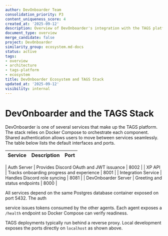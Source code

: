 ```yaml
---
author: DevOnboarder Team
consolidation_priority: P3
content_uniqueness_score: 4
created_at: '2025-09-12'
description: Overview of DevOnboarder's integration with the TAGS platform stack and service architecture
document_type: overview
merge_candidate: false
project: DevOnboarder
similarity_group: ecosystem.md-docs
status: active
tags:
- overview
- architecture
- tags-platform
- ecosystem
title: DevOnboarder Ecosystem and TAGS Stack
updated_at: '2025-09-12'
visibility: internal
---
```


# DevOnboarder and the TAGS Stack

DevOnboarder is one of several services that make up the TAGS platform. The stack relies on
Docker Compose to orchestrate each component. Shared authentication allows users to move
between services seamlessly. The table below lists the default interfaces and ports.

| Service             | Description                               | Port |
| ------------------- | ----------------------------------------- | ---- |

| Auth Server         | Provides Discord OAuth and JWT issuance   | 8002 |
| XP API              | Tracks onboarding progress and experience | 8001 |
| Integration Service | Handles Discord role syncing              | 8081 |
| DevOnboarder Server | Greeting and status endpoints             | 8000 |

All services depend on the same Postgres database container exposed on port 5432. The auth

service issues tokens consumed by the other agents. Each agent exposes a `/health` endpoint so
Docker Compose can verify readiness.

TAGS deployments typically run behind a reverse proxy. Local development exposes the ports
directly on `localhost` as shown above.
